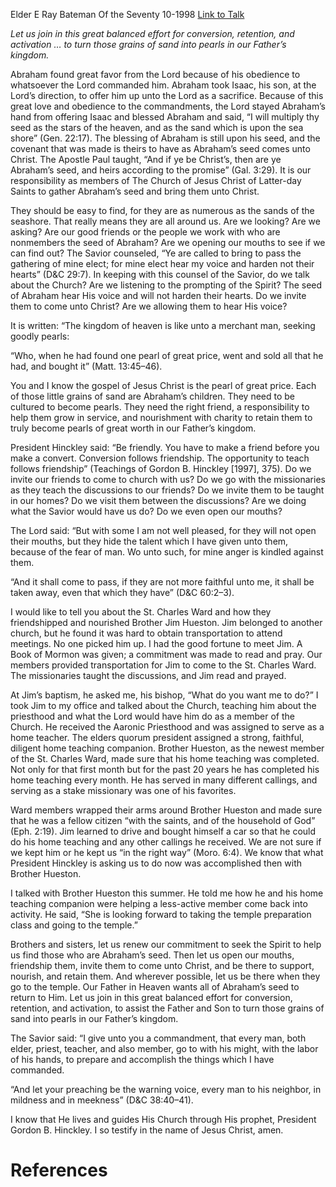 Elder E Ray Bateman
Of the Seventy
10-1998
[Link to Talk](https://www.churchofjesuschrist.org/study/general-conference/1998/10/pearls-from-the-sand?lang=eng)

_Let us join in this great balanced effort for conversion, retention, and activation … to turn those grains of sand into pearls in our Father’s kingdom._

Abraham found great favor from the Lord because of his obedience to whatsoever the Lord commanded him. Abraham took Isaac, his son, at the Lord’s direction, to offer him up unto the Lord as a sacrifice. Because of this great love and obedience to the commandments, the Lord stayed Abraham’s hand from offering Isaac and blessed Abraham and said, “I will multiply thy seed as the stars of the heaven, and as the sand which is upon the sea shore” (Gen. 22:17). The blessing of Abraham is still upon his seed, and the covenant that was made is theirs to have as Abraham’s seed comes unto Christ. The Apostle Paul taught, “And if ye be Christ’s, then are ye Abraham’s seed, and heirs according to the promise” (Gal. 3:29). It is our responsibility as members of The Church of Jesus Christ of Latter-day Saints to gather Abraham’s seed and bring them unto Christ.

They should be easy to find, for they are as numerous as the sands of the seashore. That really means they are all around us. Are we looking? Are we asking? Are our good friends or the people we work with who are nonmembers the seed of Abraham? Are we opening our mouths to see if we can find out? The Savior counseled, “Ye are called to bring to pass the gathering of mine elect; for mine elect hear my voice and harden not their hearts” (D&C 29:7). In keeping with this counsel of the Savior, do we talk about the Church? Are we listening to the prompting of the Spirit? The seed of Abraham hear His voice and will not harden their hearts. Do we invite them to come unto Christ? Are we allowing them to hear His voice?

It is written: “The kingdom of heaven is like unto a merchant man, seeking goodly pearls:

“Who, when he had found one pearl of great price, went and sold all that he had, and bought it” (Matt. 13:45–46).

You and I know the gospel of Jesus Christ is the pearl of great price. Each of those little grains of sand are Abraham’s children. They need to be cultured to become pearls. They need the right friend, a responsibility to help them grow in service, and nourishment with charity to retain them to truly become pearls of great worth in our Father’s kingdom.

President Hinckley said: “Be friendly. You have to make a friend before you make a convert. Conversion follows friendship. The opportunity to teach follows friendship” (Teachings of Gordon B. Hinckley [1997], 375). Do we invite our friends to come to church with us? Do we go with the missionaries as they teach the discussions to our friends? Do we invite them to be taught in our homes? Do we visit them between the discussions? Are we doing what the Savior would have us do? Do we even open our mouths?

The Lord said: “But with some I am not well pleased, for they will not open their mouths, but they hide the talent which I have given unto them, because of the fear of man. Wo unto such, for mine anger is kindled against them.

“And it shall come to pass, if they are not more faithful unto me, it shall be taken away, even that which they have” (D&C 60:2–3).

I would like to tell you about the St. Charles Ward and how they friendshipped and nourished Brother Jim Hueston. Jim belonged to another church, but he found it was hard to obtain transportation to attend meetings. No one picked him up. I had the good fortune to meet Jim. A Book of Mormon was given; a commitment was made to read and pray. Our members provided transportation for Jim to come to the St. Charles Ward. The missionaries taught the discussions, and Jim read and prayed.

At Jim’s baptism, he asked me, his bishop, “What do you want me to do?” I took Jim to my office and talked about the Church, teaching him about the priesthood and what the Lord would have him do as a member of the Church. He received the Aaronic Priesthood and was assigned to serve as a home teacher. The elders quorum president assigned a strong, faithful, diligent home teaching companion. Brother Hueston, as the newest member of the St. Charles Ward, made sure that his home teaching was completed. Not only for that first month but for the past 20 years he has completed his home teaching every month. He has served in many different callings, and serving as a stake missionary was one of his favorites.

Ward members wrapped their arms around Brother Hueston and made sure that he was a fellow citizen “with the saints, and of the household of God” (Eph. 2:19). Jim learned to drive and bought himself a car so that he could do his home teaching and any other callings he received. We are not sure if we kept him or he kept us “in the right way” (Moro. 6:4). We know that what President Hinckley is asking us to do now was accomplished then with Brother Hueston.

I talked with Brother Hueston this summer. He told me how he and his home teaching companion were helping a less-active member come back into activity. He said, “She is looking forward to taking the temple preparation class and going to the temple.”

Brothers and sisters, let us renew our commitment to seek the Spirit to help us find those who are Abraham’s seed. Then let us open our mouths, friendship them, invite them to come unto Christ, and be there to support, nourish, and retain them. And wherever possible, let us be there when they go to the temple. Our Father in Heaven wants all of Abraham’s seed to return to Him. Let us join in this great balanced effort for conversion, retention, and activation, to assist the Father and Son to turn those grains of sand into pearls in our Father’s kingdom.

The Savior said: “I give unto you a commandment, that every man, both elder, priest, teacher, and also member, go to with his might, with the labor of his hands, to prepare and accomplish the things which I have commanded.

“And let your preaching be the warning voice, every man to his neighbor, in mildness and in meekness” (D&C 38:40–41).

I know that He lives and guides His Church through His prophet, President Gordon B. Hinckley. I so testify in the name of Jesus Christ, amen.

# References
